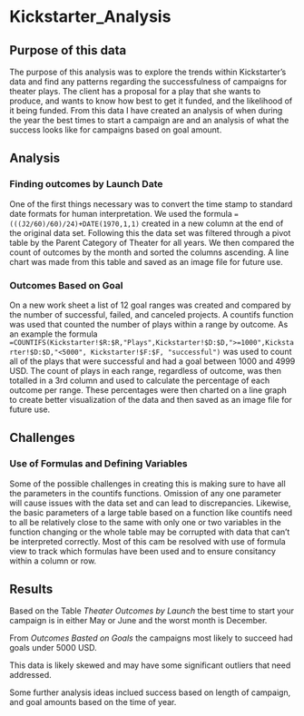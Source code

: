 # Kickstarter_Analysis

## Purpose of this data ##

The purpose of this analysis was to explore the trends within Kickstarter’s data and find any patterns regarding the successfulness of campaigns for theater plays. The client has a proposal for a play that she wants to produce, and wants to know how best to get it funded, and the likelihood of it being funded. From this data I have created an analysis of when during the year the best times to start a campaign are and an analysis of what the success looks like for campaigns based on goal amount.

## Analysis ##

### Finding outcomes by Launch Date ###
One of the first things necessary was to convert the time stamp to standard date formats for human interpretation. We used the formula `=(((J2/60)/60)/24)+DATE(1970,1,1)` created in a new column at the end of the original data set.  Following this the data set was filtered through a pivot table by the Parent Category of Theater for all years. We then compared the count of outcomes by the month and sorted the columns ascending. A line chart was made from this table and saved as an image file for future use.

### Outcomes Based on Goal ###
On a new work sheet a list of 12 goal ranges was created and compared by the number of successful, failed, and canceled projects. A countifs function was used that counted the number of plays within a range by outcome. As an example the formula `=COUNTIFS(Kickstarter!$R:$R,"Plays",Kickstarter!$D:$D,">=1000",Kickstarter!$D:$D,"<5000", Kickstarter!$F:$F, "successful")` was used to count all of the plays that were successful and had a goal between 1000 and 4999 USD. The count of plays in each range, regardless of outcome, was then totalled in a 3rd column and used to calculate the percentage of each outcome per range. These percentages were then charted on a line graph to create better visualization of the data and then saved as an image file for future use. 

## Challenges ##

### Use of Formulas and Defining Variables ###
Some of the possible challenges in creating this is making sure to have all the parameters in the countifs functions. Omission of any one parameter will cause issues with the data set and can lead to discrepancies. Likewise, the basic parameters of a large table based on a function like countifs need to all be relatively close to the same with only one or two variables in the function changing or the whole table may be corrupted with data that can’t be interpreted correctly. Most of this cam be resolved with use of formula view to track which formulas have been used and to ensure consitancy within a column or row.

## Results ##
Based on the Table *Theater Outcomes by Launch* the best time to start your campaign is in either May or June and the worst month is December.

From *Outcomes Basted on Goals* the campaigns most likely to succeed had goals under 5000 USD.

This data is likely skewed and may have some significant outliers that need addressed.

Some further analysis ideas inclued success based on length of campaign, and goal amounts based on the time of year.
